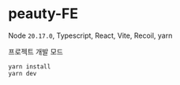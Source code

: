 # peauty-FE

Node `20.17.0`,
Typescript, React, Vite, Recoil, yarn

프로젝트 개발 모드
```
yarn install
yarn dev
```
